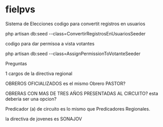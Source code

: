 




# fielpvs
 Sistema de Elecciones
codigo para convertit registros en usuarios 

php artisan db:seed --class=ConvertirRegistrosEnUsuariosSeeder


codigo para dar permisoa a vista votantes


php artisan db:seed --class=AssignPermissionToVotanteSeeder




Preguntas 


1
cargos de la directiva regional 




OBREROS OFICIALIZADOS es el mismo Obrero PASTOR?

OBRERAS CON MAS DE TRES AÑOS PRESENTADAS AL CIRCUITO? esta deberia ser una opcion?


 Predicador (a) de circuito  es lo mismo que  Predicadores Regionales.

 la  directiva de jovenes es  SONAJOV






